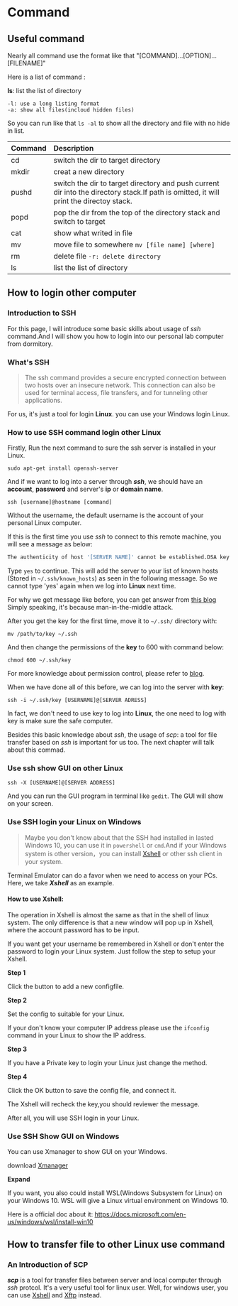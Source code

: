 # Command

## Useful command
Nearly all command use the format like that "[COMMAND]...[OPTION]...[FILENAME]"

Here is a list of command :


**ls**: list the list of directory

    -l: use a long listing format
    -a: show all files(incloud hidden files)
So you can run like that ``ls -al`` to  show all the directory and file with no hide in list.

| Command  | Description |
| :---     | :---        |
| cd       | switch the dir to target directory |
| mkdir    | creat a new directory |
| pushd    | switch the dir to target directory and push current dir into the directory stack.If path is omitted, it will print the directoy stack. |
| popd     | pop the dir from the top of the directory stack and switch to target |
| cat      | show what writed in file |
| mv       | move file to somewhere `mv [file name] [where]` |
| rm       | delete file `-r: delete directory` |
| ls       | list the list of directory |


## How to login other computer

### Introduction to SSH

For this page, I will introduce some basic skills about usage of _ssh_ command.And I will show you how to login into our personal lab computer from dormitory.

### What's SSH

> The ssh command provides a secure encrypted connection between two hosts over an insecure network. This connection can also be used for terminal access, file transfers, and for tunneling other applications.

For us, it's just a tool for login **Linux**. you can use your Windows login Linux. 

### How to use SSH command login other Linux

Firstly, Run the next command to sure the ssh server is installed in your Linux.

`sudo apt-get install openssh-server`

And if we want to log into a server through _**ssh**_, we should have an **account**, **password** and server's **ip** or **domain name**.

```
ssh [username]@hostname [command]
```

Without the username, the default username is the account of your personal Linux computer.

If this is the first time you use _ssh_ to connect to this remote machine, you will see a message as below:

```bash
The authenticity of host '[SERVER NAME]' cannot be established.DSA key fingerprint is 04:48:84:31:b0:z0:5a:9b:01:9d:b3:a7:47:e2:b1:0c.Are you sure you want to continue connecting (yes/no)?
```

Type ``yes`` to continue. This will add the server to your list of known hosts (Stored in `~/.ssh/known_hosts`) as seen in the following message. So we cannot type 'yes' again when we log into **Linux** next time.

For why we get message like before, you can get answer from [this blog](https://www.ssh.com/attack/man-in-the-middle) Simply speaking, it's because man-in-the-middle attack. 

After you get the key for the first time, move it to `~/.ssh/` directory with:

```
mv /path/to/key ~/.ssh
```

And then change the permissions of the **key** to 600 with command below:

```
chmod 600 ~/.ssh/key
```

For more knowledge about permission control, please refer to [blog](https://www.digitalocean.com/community/tutorials/an-introduction-to-linux-permissions). 

When we have done all of this before, we can log into the server with **key**:

```
ssh -i ~/.ssh/key [USERNAME]@[SERVER ADRESS]
```

In fact, we don't need to use key to log into **Linux**, the one need to log with key is make sure the safe computer.

Besides this basic knowledge about _ssh_, the usage of _scp_: a tool for file transfer based on _ssh_ is important for us too. The next chapter will talk about this commad.

### Use ssh show GUI on other Linux

```
ssh -X [USERNAME]@[SERVER ADDRESS]
```
And you can run the GUI program in terminal like `gedit`. The GUI will show on your screen.

### Use SSH login your Linux on Windows

> Maybe you don't know about that the SSH had installed in lasted Windows 10, you can use it in `powershell` or `cmd`.And if your Windows system is other version，you can install [Xshell](https://www.netsarang.com/products/xsh_overview.html) or other ssh client in your system.

Terminal Emulator can do a favor when we need to access on your PCs. Here, we take _**Xshell**_ as an example.

#### How to use Xshell:
The operation in Xshell is almost the same as that in the shell of linux system. The only difference is that a new window will pop up in Xshell, where the account password has to be input.

If you want get your username be remembered in Xshell or don't enter the password to login your Linux system. Just follow the step to setup your Xshell.

**Step 1** 

Click the button to add a new configfile.

**Step 2**

Set the config to suitable for your Linux.

If your don't know your computer IP address please use the `ifconfig` command in your Linux to show the IP address.

**Step 3**

If you have a Private key to login your Linux just change the method.

**Step 4**

Click the OK button to save the config file, and connect it.

The Xshell will recheck the key,you should reviewer the message.

After all, you will use SSH login in your Linux. 

### Use SSH Show GUI on Windows

You can use Xmanager to show GUI on your Windows.

download [Xmanager](https://www.netsarang.com/products/xmg_overview.html)

**Expand**

If you want, you also could install WSL(Windows Subsystem for Linux) on your Windows 10. WSL will give a Linux virtual environment on Windows 10.

Here is a official doc about it: https://docs.microsoft.com/en-us/windows/wsl/install-win10

## How to transfer file to other Linux use command

### An Introduction of SCP

_**scp**_ is a tool for transfer files between server and local computer through *ssh* protcol. It's a very useful tool for linux user. Well, for windows user, you can use [Xshell](https://www.netsarang.com/products/xsh_overview.html) and [Xftp](https://www.netsarang.com/products/xfp_overview.html) instead.
